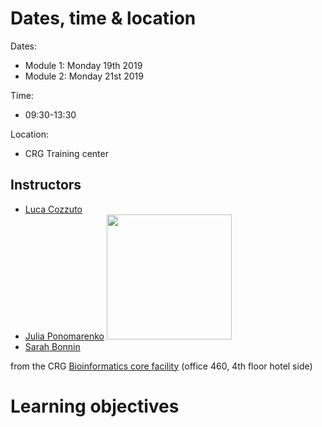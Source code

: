 # Dates, time & location
Dates:
* Module 1: Monday 19th 2019
* Module 2: Monday 21st 2019

Time:
* 09:30-13:30 

Location:
* CRG Training center

## Instructors
* [Luca Cozzuto](mailto:luca.cozzuto@crg.eu)
* [Julia Ponomarenko](mailto:julia.ponomarenko@crg.eu) 
<a href="https://biocore.crg.eu/wiki/User:Jponomarenko"><img src="https://biocore.crg.eu/wiki/File:Jponomarenko.JPG"  width="200"/></a>
* [Sarah Bonnin](mailto:sarah.bonnin@crg.eu)


from the CRG [Bioinformatics core facility](https://biocore.crg.eu/) (office 460, 4th floor hotel side)

# Learning objectives
